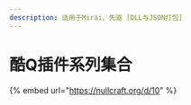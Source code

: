 ```yaml
---
description: 适用于Mirai、先驱 [DLL与JSON打包]
---
```


# 酷Q插件系列集合

{% embed url="https://nullcraft.org/d/10" %}
